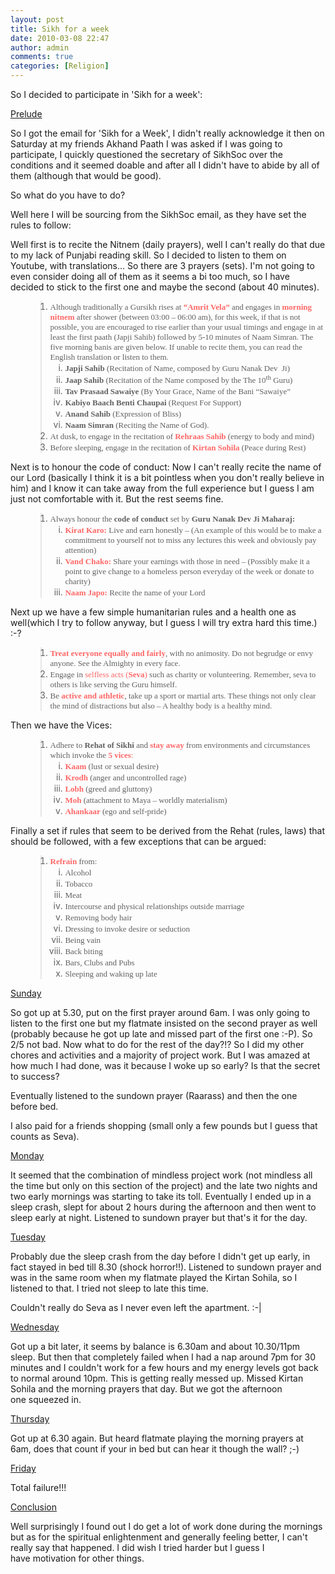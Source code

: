 ```yaml
---
layout: post
title: Sikh for a week
date: 2010-03-08 22:47
author: admin
comments: true
categories: [Religion]
---
```

So I decided to participate in 'Sikh for a week':

<span style="text-decoration: underline;">Prelude</span>

So I got the email for 'Sikh for a Week', I didn't really acknowledge it then on Saturday at my friends Akhand Paath I was asked if I was going to participate, I quickly questioned the secretary of SikhSoc over the conditions and it seemed doable and after all I didn't have to abide by all of them (although that would be good).

So what do you have to do?

Well here I will be sourcing from the SikhSoc email, as they have set the rules to follow:

Well first is to recite the Nitnem (daily prayers), well I can't really do that due to my lack of Punjabi reading skill. So I decided to listen to them on Youtube, with translations... So there are 3 prayers (sets). I'm not going to even consider doing all of them as it seems a bi too much, so I have decided to stick to the first one and maybe the second (about 40 minutes).
<ol type="1">
<blockquote>
	<li><span style="font-family: 'Century Gothic'; font-size: small;">Although traditionally a Gursikh rises at </span><span style="font-family: 'Century Gothic'; color: #ff6666; font-size: small;"><strong>“Amrit Vela”</strong></span><span style="font-family: 'Century Gothic'; font-size: small;"> and engages in </span><span style="font-family: 'Century Gothic'; color: #ff6666; font-size: small;"><strong>morning nitnem</strong></span><span style="font-family: 'Century Gothic'; font-size: small;"> after shower (between 03:00 – 06:00 am), for this week, if that is not possible, you are encouraged to rise earlier than your usual timings and engage in at least the first paath (Japji Sahib) followed by 5-10 minutes of Naam Simran. The five morning banis are given below. If unable to recite them, you can read the English translation or listen to them.</span>
<ol type="i">
	<li><span style="font-family: 'Century Gothic'; font-size: small;"><strong>Japji Sahib</strong> (Recitation of Name, composed by Guru Nanak Dev  Ji)</span></li>
	<li><span style="font-family: 'Century Gothic'; font-size: small;"><strong>Jaap Sahib</strong> (Recitation of the Name composed by the The 10<sup>th</sup> Guru)</span></li>
	<li><span style="font-family: 'Century Gothic'; font-size: small;"><strong>Tav Prasaad Sawaiye</strong> (By Your Grace, Name of the Bani “Sawaiye”</span></li>
	<li><span style="font-family: 'Century Gothic'; font-size: small;"><strong>Kabiyo Baach Benti Chaupai</strong> (Request For Support)</span></li>
	<li><span style="font-family: 'Century Gothic'; font-size: small;"><strong>Anand Sahib</strong> (Expression of Bliss)</span></li>
	<li><span style="font-family: 'Century Gothic'; font-size: small;"><strong>Naam Simran </strong>(Reciting the Name of God).</span></li>
</ol>
</li>
	<li><span style="font-family: 'Century Gothic'; font-size: small;">At dusk, to engage in the recitation of </span><span style="font-family: 'Century Gothic'; color: #ff6666; font-size: small;"><strong>Rehraas Sahib</strong></span><span style="font-family: 'Century Gothic'; color: #ff0000; font-size: small;"><strong> </strong></span><span style="font-family: 'Century Gothic'; font-size: small;">(energy to body and mind)</span></li>
	<li><span style="font-family: 'Century Gothic'; font-size: small;">Before sleeping, engage in the recitation of </span><span style="font-family: 'Century Gothic'; color: #ff6666; font-size: small;"><strong>Kirtan Sohila</strong></span><span style="font-family: 'Century Gothic'; color: #ff0000; font-size: small;"><strong> </strong></span><span style="font-family: 'Century Gothic'; font-size: small;">(Peace during Rest)</span></li>
</blockquote>
</ol>
Next is to honour the code of conduct: Now I can't really recite the name of our Lord (basically I think it is a bit pointless when you don't really believe in him) and I know it can take away from the full experience but I guess I am just not comfortable with it. But the rest seems fine.
<ol type="1">
<blockquote>
	<li><span style="font-family: 'Century Gothic'; font-size: small;">Always honour the <strong>code of conduct</strong> set by <strong>Guru Nanak Dev Ji Maharaj:</strong></span>
<ol type="i">
	<li><span style="font-family: 'Century Gothic'; color: #ff6666; font-size: small;"><strong>Kirat Karo:</strong></span><span style="font-family: 'Century Gothic'; font-size: small;"> Live and earn honestly – (An example of this would be to make a commitment to yourself not to miss any lectures this week and obviously pay attention)</span></li>
	<li><span style="font-family: 'Century Gothic'; color: #ff6666; font-size: small;"><strong>Vand Chako:</strong></span><span style="font-family: 'Century Gothic'; font-size: small;"> Share your earnings with those in need – (Possibly make it a point to give change to a homeless person everyday of the week or donate to charity)</span></li>
	<li><span style="font-family: 'Century Gothic'; font-size: small;"><span style="font-family: Georgia, 'Times New Roman', 'Bitstream Charter', Times, serif; font-size: 13px;"><span style="font-family: 'Century Gothic'; color: #ff6666; font-size: small;"><strong>Naam Japo:</strong></span><span style="font-family: 'Century Gothic'; font-size: small;"> Recite the name of your Lord</span></span></span></li>
</ol>
</li>
</blockquote>
</ol>
Next up we have a few simple humanitarian rules and a health one as well(which I try to follow anyway, but I guess I will try extra hard this time.) :-?
<ol type="1">
<blockquote>
	<li><span style="font-family: 'Century Gothic'; color: #ff6666; font-size: small;"><strong>Treat everyone equally and fairly</strong></span><span style="font-family: 'Century Gothic'; font-size: small;">, with no animosity. Do not begrudge or envy anyone. See the Almighty in every face.</span></li>
	<li><span style="font-family: 'Century Gothic'; font-size: small;">Engage in </span><span style="font-family: 'Century Gothic'; color: #ff6666; font-size: small;">selfless acts (<strong>Seva</strong>)</span><span style="font-family: 'Century Gothic'; color: #ff0000; font-size: small;"> </span><span style="font-family: 'Century Gothic'; font-size: small;">such as charity or volunteering. Remember, seva to others is like serving the Guru himself.</span></li>
	<li><span style="font-family: 'Century Gothic'; font-size: small;">Be </span><span style="font-family: 'Century Gothic'; color: #ff6666; font-size: small;"><strong>active and athletic</strong></span><span style="font-family: 'Century Gothic'; font-size: small;">, take up a sport or martial arts. These things not only clear the mind of distractions but also – A healthy body is a healthy mind.</span></li>
</blockquote>
</ol>
Then we have the Vices:
<ol type="1">
<blockquote>
	<li><span style="font-family: 'Century Gothic'; font-size: small;">Adhere to <strong>Rehat of Sikhi</strong> and </span><span style="font-family: 'Century Gothic'; color: #ff6666; font-size: small;"><strong>stay away</strong></span><span style="font-family: 'Century Gothic'; font-size: small;"> from environments and circumstances which invoke the </span><span style="font-family: 'Century Gothic'; color: #ff6666; font-size: small;"><strong>5 vices</strong>:</span>
<ol type="i">
	<li><span style="font-family: 'Century Gothic'; color: #ff6666; font-size: small;"><strong>Kaam</strong></span><span style="font-family: 'Century Gothic'; font-size: small;"> (lust or sexual desire)</span></li>
	<li><span style="font-family: 'Century Gothic'; color: #ff6666; font-size: small;"><strong>Krodh</strong></span><span style="font-family: 'Century Gothic'; font-size: small;"> (anger and uncontrolled rage)</span></li>
	<li><span style="font-family: 'Century Gothic'; color: #ff6666; font-size: small;"><strong>Lobh</strong></span><span style="font-family: 'Century Gothic'; font-size: small;"> (greed and gluttony)</span></li>
	<li><span style="font-family: 'Century Gothic'; color: #ff6666; font-size: small;"><strong>Moh</strong></span><span style="font-family: 'Century Gothic'; font-size: small;"> (attachment to Maya – worldly materialism)</span></li>
	<li><span style="font-family: 'Century Gothic'; font-size: small;"><span style="font-family: Georgia, 'Times New Roman', 'Bitstream Charter', Times, serif; font-size: 13px;"><span style="font-family: 'Century Gothic'; color: #ff6666; font-size: small;"><strong>Ahankaar</strong></span><span style="font-family: 'Century Gothic'; font-size: small;"> (ego and self-pride)</span></span></span></li>
</ol>
</li>
</blockquote>
</ol>
Finally a set if rules that seem to be derived from the Rehat (rules, laws) that should be followed, with a few exceptions that can be argued:
<ol type="1">
<blockquote>
	<li><span style="font-family: 'Century Gothic'; color: #ff6666; font-size: small;"><strong>Refrain</strong></span><span style="font-family: 'Century Gothic'; color: #ff0000; font-size: small;"> </span><span style="font-family: 'Century Gothic'; font-size: small;">from:</span>
<ol type="i">
	<li><span style="font-family: 'Century Gothic'; font-size: small;">Alcohol</span></li>
	<li><span style="font-family: 'Century Gothic'; font-size: small;">Tobacco</span></li>
	<li><span style="font-family: 'Century Gothic'; font-size: small;">Meat</span></li>
	<li><span style="font-family: 'Century Gothic'; font-size: small;">Intercourse and physical relationships outside marriage</span></li>
	<li><span style="font-family: 'Century Gothic'; font-size: small;">Removing body hair</span></li>
	<li><span style="font-family: 'Century Gothic'; font-size: small;">Dressing to invoke desire or seduction</span></li>
	<li><span style="font-family: 'Century Gothic'; font-size: small;">Being vain</span></li>
	<li><span style="font-family: 'Century Gothic'; font-size: small;">Back biting</span></li>
	<li><span style="font-family: 'Century Gothic'; font-size: small;">Bars, Clubs and Pubs</span></li>
	<li><span style="font-family: 'Century Gothic'; font-size: small;">Sleeping and waking up late</span></li>
</ol>
</li>
</blockquote>
</ol>
<span style="text-decoration: underline;">Sunday</span>

So got up at 5.30, put on the first prayer around 6am. I was only going to listen to the first one but my flatmate insisted on the second prayer as well (probably because he got up late and missed part of the first one :-P). So 2/5 not bad. Now what to do for the rest of the day?!? So I did my other chores and activities and a majority of project work. But I was amazed at how much I had done, was it because I woke up so early? Is that the secret to success?

Eventually listened to the sundown prayer (Raarass) and then the one before bed.

I also paid for a friends shopping (small only a few pounds but I guess that counts as Seva).

<span style="text-decoration: underline;">Monday</span>

It seemed that the combination of mindless project work (not mindless all the time but only on this section of the project) and the late two nights and two early mornings was starting to take its toll. Eventually I ended up in a sleep crash, slept for about 2 hours during the afternoon and then went to sleep early at night. Listened to sundown prayer but that's it for the day.

<span style="text-decoration: underline;">Tuesday</span>

Probably due the sleep crash from the day before I didn't get up early, in fact stayed in bed till 8.30 (shock horror!!). Listened to sundown prayer and was in the same room when my flatmate played the Kirtan Sohila, so I listened to that. I tried not sleep to late this time.

Couldn't really do Seva as I never even left the apartment. :-|

<span style="text-decoration: underline;">Wednesday</span>

Got up a bit later, it seems by balance is 6.30am and about 10.30/11pm sleep. But then that completely failed when I had a nap around 7pm for 30 minutes and I couldn't work for a few hours and my energy levels got back to normal around 10pm. This is getting really messed up. Missed Kirtan Sohila and the morning prayers that day. But we got the afternoon one squeezed in.

<span style="text-decoration: underline;">Thursday</span>

Got up at 6.30 again. But heard flatmate playing the morning prayers at 6am, does that count if your in bed but can hear it though the wall? ;-)

<span style="text-decoration: underline;">Friday</span>

Total failure!!!

<span style="text-decoration: underline;">Conclusion</span>

Well surprisingly I found out I do get a lot of work done during the mornings but as for the spiritual enlightenment and generally feeling better, I can't really say that happened. I did wish I tried harder but I guess I have motivation for other things.
